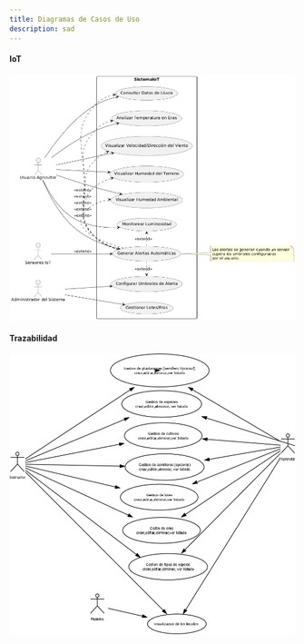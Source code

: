 ```yaml
---
title: Diagramas de Casos de Uso
description: sad
---
```


####  IoT

![caso](../../../../public/caso%20de%20uso.png)  

####  Trazabilidad

![caso](../../../assets/Trazabilidad/TrazabilidadCasosdeUsos.png)  